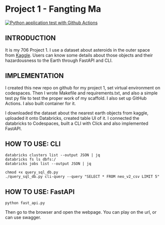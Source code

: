 # Project 1 - Fangting Ma

[![Python application test with Github Actions](https://github.com/nogibjj/scafford/actions/workflows/main.yml/badge.svg)](https://github.com/nogibjj/scafford/actions/workflows/main.yml)

## INTRODUCTION

It is my 706 Project 1. I use a dataset about asteroids in the outer space from [Kaggle](https://www.kaggle.com/datasets/sameepvani/nasa-nearest-earth-objects?select=neo_v2.csv). Users can know some details about those objects and their hazardousness to the Earth through FastAPI and CLI.

## IMPLEMENTATION

I created this new repo on github for my project 1, set virtual environment on codespaces. Then I wrote Makefile and requirements.txt, and also a simple test py file to test the proper work of my scaffold. I also set up GitHub Actions. I also built container for it.

I downloaded the dataset about the nearest earth objects from kaggle, uploaded it onto Databricks, created table UI of it. I connected the databricks to Codespaces, built a CLI with Click and also implemented FastAPI.

## HOW TO USE: CLI

```
databricks clusters list --output JSON | jq
databricks fs ls dbfs:/
databricks jobs list --output JSON | jq

chmod +x query_sql_db.py
./query_sql_db.py cli-query --query "SELECT * FROM neo_v2_csv LIMIT 5"
```

## HOW TO USE: FastAPI

```
python fast_api.py
```

Then go to the browser and open the webpage. You can play on the url, or can use swagger.
